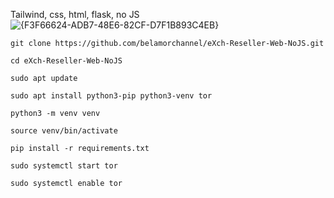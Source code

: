 Tailwind, css, html, flask, no JS
![{F3F66624-ADB7-48E6-82CF-D7F1B893C4EB}](https://github.com/user-attachments/assets/11709fa2-635b-49d2-87e0-08b7b2026369)

```
git clone https://github.com/belamorchannel/eXch-Reseller-Web-NoJS.git
```
```
cd eXch-Reseller-Web-NoJS
```

```
sudo apt update
```
```
sudo apt install python3-pip python3-venv tor
```
```
python3 -m venv venv
```
```
source venv/bin/activate
```
```
pip install -r requirements.txt
```

```
sudo systemctl start tor
```
```
sudo systemctl enable tor
```
